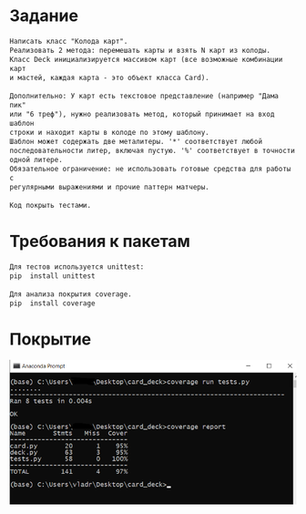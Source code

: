 # Задание

```
Написать класс "Колода карт".
Реализовать 2 метода: перемешать карты и взять N карт из колоды.
Класс Deck инициализируется массивом карт (все возможные комбинации карт
и мастей, каждая карта - это объект класса Card).

Дополнительно: У карт есть текстовое представление (например "Дама пик"
или "6 треф"), нужно реализовать метод, который принимает на вход шаблон
строки и находит карты в колоде по этому шаблону.
Шаблон может содержать две металитеры. '*' соответствует любой
последовательности литер, включая пустую. '%' соответствует в точности
одной литере.
Обязательное ограничение: не использовать готовые средства для работы с
регулярными выражениями и прочие паттерн матчеры.

Код покрыть тестами.
```

# Требования к пакетам
```
Для тестов используется unittest:
pip  install unittest

Для анализа покрытия coverage.
pip  install coverage
```
# Покрытие
![coverage](https://github.com/VladRusakov/Deck/blob/master/coverage.png?raw=true)
